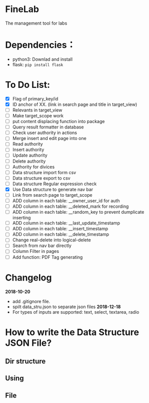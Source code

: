 # FineLab
The management tool for labs


# Dependencies： 
* python3: Downlad and install
* flask: `pip install flask`



# To Do List:
- [x] Flag of primary_key/id
- [x] ID anchor of XX. (link in search page and title in target_view)
- [ ] Relevants in target_view
- [ ] Make target_scope work
- [ ] put content displacing function into package
- [ ] Query result formatter in database
- [ ] Check user authority in actions
- [ ] Merge insert and edit page into one
- [ ] Read authority
- [ ] Insert authority
- [ ] Update authority
- [ ] Delete authority
- [ ] Authority for divices
- [ ] Data structure import form csv
- [ ] Data structure export to csv
- [ ] Data structure Regular expression check
- [x] Use Data structure to generate nav bar
- [ ] Link from search page to target_scope 
- [ ] ADD column in each table: __owner_user_id              for auth
- [ ] ADD column in each table: __deleted_mark               for recording
- [ ] ADD column in each table: __random_key                 to prevent dumplicate inserting 
- [ ] ADD column in each table: __last_update_timestamp      
- [ ] ADD column in each table: __insert_timestamp 
- [ ] ADD column in each table: __delete_timestamp
- [ ] Change real-delete into logical-delete
- [ ] Search from nav bar directly
- [ ] Column Filter in pages
- [ ] Add function: PDF Tag generating

# Changelog
**2018-10-20**
- add .gitignore file.
- spilt data_stru.json to separate json files
**2018-12-18**
- For types of inputs are supported: text, select, textarea, radio

# How to write the Data Structure JSON File?
## Dir structure

## Using

## File
